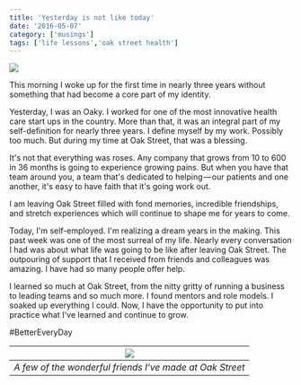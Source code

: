 ```yaml
---
title: 'Yesterday is not like today'
date: '2016-05-07'
category: ['musings']
tags: ['life lessons','oak street health']
---
```

![](./oshlogo.jpg)

This morning I woke up for the first time in nearly three years without something that had become a core part of my identity.

Yesterday, I was an Oaky. I worked for one of the most innovative health care start ups in the country. More than that, it was an integral part of my self-definition for nearly three years. I define myself by my work. Possibly too much. But during my time at Oak Street, that was a blessing.

It's not that everything was roses. Any company that grows from 10 to 600 in 36 months is going to experience growing pains. But when you have that team around you, a team that's dedicated to helping — our patients and one another, it's easy to have faith that it's going work out.

I am leaving Oak Street filled with fond memories, incredible friendships, and stretch experiences which will continue to shape me for years to come.

Today, I'm self-employed. I'm realizing a dream years in the making. This past week was one of the most surreal of my life. Nearly every conversation I had was about what life was going to be like after leaving Oak Street. The outpouring of support that I received from friends and colleagues was amazing. I have had so many people offer help.

I learned so much at Oak Street, from the nitty gritty of running a business to leading teams and so much more. I found mentors and role models. I soaked up everything I could. Now, I have the opportunity to put into practice what I've learned and continue to grow.

#BetterEveryDay

| ![](./OSHfriends.jpg) |
|:---:|
| *A few of the wonderful friends I've made at Oak Street* |
